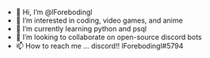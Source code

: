 - 👋 Hi, I’m @lForebodingl
- 👀 I’m interested in coding, video games, and anime
- 🌱 I’m currently learning python and psql
- 💞️ I’m looking to collaborate on open-source discord bots
- 📫 How to reach me ... discord!! lForebodingl#5794

<!---
lForebodingl/lForebodingl is a ✨ special ✨ repository because its `README.md` (this file) appears on your GitHub profile.
You can click the Preview link to take a look at your changes.
--->
